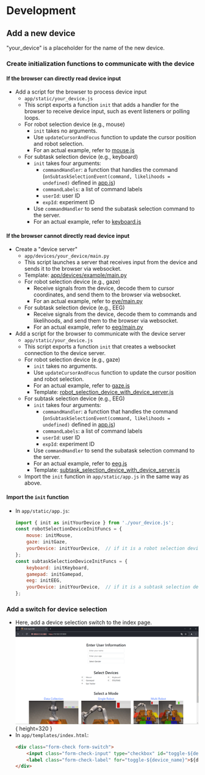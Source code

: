 # Development

## Add a new device
"your_device" is a placeholder for the name of the new device.

### Create initialization functions to communicate with the device

#### If the browser can directly read device input
- Add a script for the browser to process device input
    - `app/static/your_device.js`
    - This script exports a function `init` that adds a handler for the browser to receive device input, such as event listeners or polling loops.
    - For robot selection device (e.g., mouse)
        - `init` takes no arguments.
        - Use `updateCursorAndFocus` function to update the cursor position and robot selection.
        - For an actual example, refer to [mouse.js](app/static/mouse.js)
    - For subtask selection device (e.g., keyboard)
        - `init` takes four arguments:
            - `commandHandler`: a function that handles the command (`onSubtaskSelectionEvent(command, likelihoods = undefined)` defined in [app.js](app/static/app.js))
            - `commandLabels`: a list of command labels
            - `userId`: user ID
            - `expId`: experiment ID
        - Use `commandHandler` to send the subatask selection command to the server.
        - For an actual example, refer to [keyboard.js](app/static/keyboard.js)

#### If the browser cannot directly read device input
- Create a "device server"
    - `app/devices/your_device/main.py`
    - This script launches a server that receives input from the device and sends it to the browser via websocket.
    - Template: [app/devices/example/main.py](app/devices/example/main.py)
    - For robot selection device (e.g., gaze)
        - Receive signals from the device, decode them to cursor coordinates, and send them to the browser via websocket.
        - For an actual example, refer to [eye/main.py](app/devices/eye/main.py)
    - For subtask selection device (e.g., EEG)
        - Receive signals from the device, decode them to commands and likelihoods, and send them to the browser via websocket.
        - For an actual example, refer to [eeg/main.py](app/devices/eeg/main.py)
- Add a script for the browser to communicate with the device server
    - `app/static/your_device.js`
    - This script exports a function `init` that creates a websocket connection to the device server.
    - For robot selection device (e.g., gaze)
        - `init` takes no arguments.
        - Use `updateCursorAndFocus` function to update the cursor position and robot selection.
        - For an actual example, refer to [gaze.js](app/static/gaze.js)
        - Template: [robot_selection_device_with_device_server.js](app/static/examples/robot_selection_device_with_device_server.js)
    - For subtask selection device (e.g., EEG)
        - `init` takes four arguments:
            - `commandHandler`: a function that handles the command (`onSubtaskSelectionEvent(command, likelihoods = undefined)` defined in [app.js](app/static/app.js))
            - `commandLabels`: a list of command labels
            - `userId`: user ID
            - `expId`: experiment ID
        - Use `commandHandler` to send the subatask selection command to the server.
        - For an actual example, refer to [eeg.js](app/static/eeg.js)
        - Template: [subtask_selection_device_with_device_server.js](app/static/examples/subtask_selection_device_with_device_server.js)
    - Import the `init` function in `app/static/app.js` in the same way as above.

#### Import the `init` function
- In `app/static/app.js`:
    ```js
    import { init as initYourDevice } from './your_device.js';
    const robotSelectionDeviceInitFuncs = {
        mouse: initMouse,
        gaze: initGaze,
        yourDevice: initYourDevice,  // if it is a robot selection device, add here
    };
    const subtaskSelectionDeviceInitFuncs = {
        keyboard: initKeyboard,
        gamepad: initGamepad,
        eeg: initEEG,
        yourDevice: initYourDevice,  // if it is a subtask selection device, add here
    };
    ```

### Add a switch for device selection
- Here, add a device selection switch to the index page.
    ![index page](assets/index_page.png){ height=320 }
- In `app/templates/index.html`:
    ```html
    <div class="form-check form-switch">
        <input class="form-check-input" type="checkbox" id="toggle-${device_name}">
        <label class="form-check-label" for="toggle-${device_name}">${device_name}</label>
    </div>
    ```

